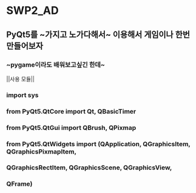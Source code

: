 # SWP2_AD

## PyQt5를 ~가지고 노가다해서~ 이용해서 게임이나 한번 만들어보자

### ~pygame이라도 배워보고싶긴 한데~


||사용 모듈||
### import sys
### from PyQt5.QtCore import Qt, QBasicTimer
### from PyQt5.QtGui import QBrush, QPixmap
### from PyQt5.QtWidgets import (QApplication, QGraphicsItem, QGraphicsPixmapItem,
###                             QGraphicsRectItem, QGraphicsScene, QGraphicsView,
###                             QFrame)
